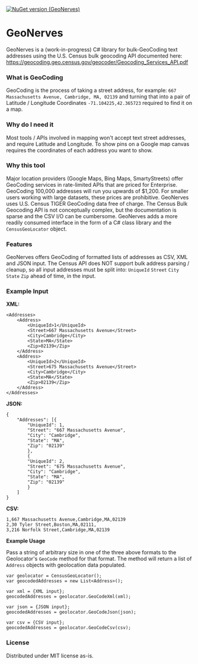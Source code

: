 [![NuGet version (GeoNerves)](https://img.shields.io/nuget/dt/Microsoft.AspNetCore.Mvc.svg?style=flat-square)](https://www.nuget.org/packages/GeoNerves/1.0.0)


# GeoNerves
GeoNerves is a (work-in-progress) C# library for bulk-GeoCoding text addresses using the U.S. Census bulk geocoding API documented here: https://geocoding.geo.census.gov/geocoder/Geocoding_Services_API.pdf

### What is GeoCoding


GeoCoding is the process of taking a street address, for example: `667 Massachusetts Avenue, Cambridge, MA, 02139` and turning that into a pair of Latitude / Longitude Coordinates `-71.104225,42.365723` required to find it on a map.

### Why do I need it
Most tools / APIs involved in mapping won't accept text street addresses, and require Latitude and Longitude. To show pins on a Google map canvas requires the coordinates of each address you want to show.

### Why this tool
Major location providers (Google Maps, Bing Maps, SmartyStreets) offer GeoCoding services in rate-limited APIs that are priced for Enterprise. GeoCoding 100,000 addresses will run you upwards of $1,200. For smaller users working with large datasets, these prices are prohibitive. GeoNerves uses U.S. Census TIGER GeoCoding data free of charge. The Census Bulk Geocoding API is not conceptually complex, but the documentation is sparse and the CSV I/O can be cumbersome. GeoNerves adds a more readily consumed interface in the form of a C# class library and the `CensusGeoLocator` object.

### Features
GeoNerves offers GeoCoding of formatted lists of addresses as CSV, XML and JSON input. The Census API does NOT support bulk address parsing / cleanup, so all input addresses must be split into: `UniqueId` `Street` `City` `State` `Zip` ahead of time, in the input.

### Example Input
**XML:**

	<Addresses>
		<Address>
			<UniqueId>1</UniqueId>
			<Street>667 Massachusetts Avenue</Street>
			<City>Cambridge</City>
			<State>MA</State>
			<Zip>02139</Zip>
		</Address>
		<Address>
			<UniqueId>2</UniqueId>
			<Street>675 Massachusetts Avenue</Street>
			<City>Cambridge</City>
			<State>MA</State>
			<Zip>02139</Zip>
		</Address>
	</Addresses>
    
**JSON:**

	{
		"Addresses": [{
			"UniqueId": 1,
			"Street": "667 Massachusetts Avenue",
			"City": "Cambridge",
			"State": "MA",
			"Zip": "02139"
			},
			{
			"UniqueId": 2,
			"Street": "675 Massachusetts Avenue",
			"City": "Cambridge",
			"State": "MA",
			"Zip": "02139"
			}
		]
	}
    
    
**CSV:**

    1,667 Massachusetts Avenue,Cambridge,MA,02139
    2,30 Tyler Street,Boston,MA,02111,
    3,216 Norfolk Street,Cambridge,MA,02139
	
	
**Example Usage**

Pass a string of arbitrary size in one of the three above formats to the Geolocator's `GeoCode` method for that format. The method will return a list of `Address` objects with geolocation data populated.

	var geolocator = CensusGeoLocator();
	var geocodedAddresses = new List<Address>();
	
	var xml = {XML input};
	geocodedAddresses = geolocator.GeoCodeXml(xml);
	
	var json = {JSON input};
	geocodedAddresses = geolocator.GeoCodeJson(json);
	
	var csv = {CSV input};
	geocodedAddresses = geolocator.GeoCodeCsv(csv);
	
### License
Distributed under MIT license as-is. 

